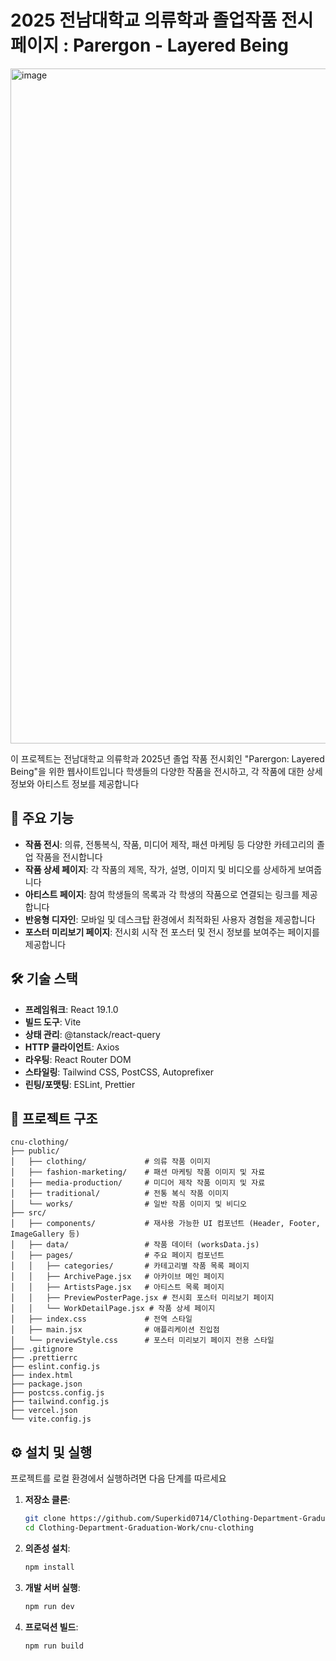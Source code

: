 # 2025 전남대학교 의류학과 졸업작품 전시페이지 : Parergon - Layered Being

<img width="1920" height="1080" alt="image" src="https://github.com/user-attachments/assets/8843e02c-6419-4fd6-a578-0b97017b38d8" />

이 프로젝트는 전남대학교 의류학과 2025년 졸업 작품 전시회인 "Parergon: Layered Being"을 위한 웹사이트입니다 
학생들의 다양한 작품을 전시하고, 각 작품에 대한 상세 정보와 아티스트 정보를 제공합니다

## 🚀 주요 기능

- **작품 전시**: 의류, 전통복식, 작품, 미디어 제작, 패션 마케팅 등 다양한 카테고리의 졸업 작품을 전시합니다
- **작품 상세 페이지**: 각 작품의 제목, 작가, 설명, 이미지 및 비디오를 상세하게 보여줍니다
- **아티스트 페이지**: 참여 학생들의 목록과 각 학생의 작품으로 연결되는 링크를 제공합니다
- **반응형 디자인**: 모바일 및 데스크탑 환경에서 최적화된 사용자 경험을 제공합니다
- **포스터 미리보기 페이지**: 전시회 시작 전 포스터 및 전시 정보를 보여주는 페이지를 제공합니다

## 🛠️ 기술 스택

- **프레임워크**: React 19.1.0
- **빌드 도구**: Vite
- **상태 관리**: @tanstack/react-query
- **HTTP 클라이언트**: Axios
- **라우팅**: React Router DOM
- **스타일링**: Tailwind CSS, PostCSS, Autoprefixer
- **린팅/포맷팅**: ESLint, Prettier

## 📂 프로젝트 구조

```
cnu-clothing/
├── public/
│   ├── clothing/             # 의류 작품 이미지
│   ├── fashion-marketing/    # 패션 마케팅 작품 이미지 및 자료
│   ├── media-production/     # 미디어 제작 작품 이미지 및 자료
│   ├── traditional/          # 전통 복식 작품 이미지
│   └── works/                # 일반 작품 이미지 및 비디오
├── src/
│   ├── components/           # 재사용 가능한 UI 컴포넌트 (Header, Footer, ImageGallery 등)
│   ├── data/                 # 작품 데이터 (worksData.js)
│   ├── pages/                # 주요 페이지 컴포넌트
│   │   ├── categories/       # 카테고리별 작품 목록 페이지
│   │   ├── ArchivePage.jsx   # 아카이브 메인 페이지
│   │   ├── ArtistsPage.jsx   # 아티스트 목록 페이지
│   │   ├── PreviewPosterPage.jsx # 전시회 포스터 미리보기 페이지
│   │   └── WorkDetailPage.jsx # 작품 상세 페이지
│   ├── index.css             # 전역 스타일
│   ├── main.jsx              # 애플리케이션 진입점
│   └── previewStyle.css      # 포스터 미리보기 페이지 전용 스타일
├── .gitignore
├── .prettierrc
├── eslint.config.js
├── index.html
├── package.json
├── postcss.config.js
├── tailwind.config.js
├── vercel.json
└── vite.config.js
```

## ⚙️ 설치 및 실행

프로젝트를 로컬 환경에서 실행하려면 다음 단계를 따르세요

1.  **저장소 클론**:

    ```bash
    git clone https://github.com/Superkid0714/Clothing-Department-Graduation-Work.git
    cd Clothing-Department-Graduation-Work/cnu-clothing
    ```

2.  **의존성 설치**:

    ```bash
    npm install
    ```

3.  **개발 서버 실행**:

    ```bash
    npm run dev
    ```

4.  **프로덕션 빌드**:
    ```bash
    npm run build
    ```
